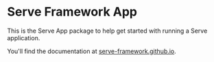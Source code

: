 # Serve Framework App

This is the Serve App package to help get started with running a Serve application.

You'll find the documentation at [serve-framework.github.io](http://serve-framework.github.io).